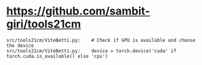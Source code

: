 # https://github.com/sambit-giri/tools21cm

```console
src/tools21cm/ViteBetti.py:    # Check if GPU is available and choose the device
src/tools21cm/ViteBetti.py:    device = torch.device('cuda' if torch.cuda.is_available() else 'cpu')

```

